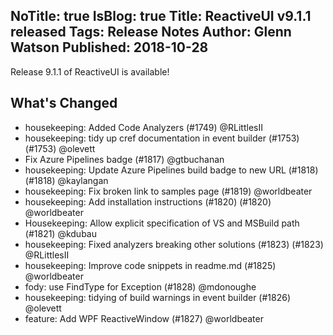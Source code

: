 NoTitle: true
IsBlog: true
Title: ReactiveUI v9.1.1 released
Tags: Release Notes
Author: Glenn Watson
Published: 2018-10-28
---

Release 9.1.1 of ReactiveUI is available!

## What's Changed

* housekeeping: Added Code Analyzers (#1749) @RLittlesII
* housekeeping: tidy up cref documentation in event builder (#1753) (#1753) @olevett
* Fix Azure Pipelines badge (#1817) @gtbuchanan
* housekeeping: Update Azure Pipelines build badge to new URL (#1818) (#1818) @kaylangan
* housekeeping: Fix broken link to samples page (#1819) @worldbeater
* housekeeping: Add installation instructions (#1820) (#1820) @worldbeater
* Housekeeping: Allow explicit specification of VS and MSBuild path (#1821) @kdubau
* housekeeping: Fixed analyzers breaking other solutions (#1823) (#1823) @RLittlesII
* housekeeping: Improve code snippets in readme.md (#1825) @worldbeater
* fody: use FindType for Exception (#1828) @mdonoughe
* housekeeping: tidying of build warnings in event builder (#1826) @olevett
* feature: Add WPF ReactiveWindow (#1827) @worldbeater
